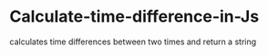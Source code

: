 # Calculate-time-difference-in-Js
calculates time differences between two times and return a string
